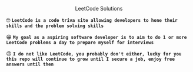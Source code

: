 <p align="center">
LeetCode Solutions
</p>

🤓 **`LeetCode is a code triva site allowing developers to hone their skills and the problem solving skills`**  

😁 **`My goal as a aspiring software developer is to aim to do 1 or more LeetCode problems a day to prepare myself for interviews`**  

😠 **`I do not like LeetCode, you probably don't either, lucky for you this repo will continue to grow until I secure a job, enjoy free answers until then`**




